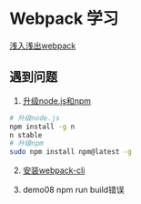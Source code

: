 # Webpack 学习

[浅入浅出webpack](https://juejin.im/post/5afa9cd0f265da0b981b9af9)

## 遇到问题
1. [升级node.js和npm](https://segmentfault.com/a/1190000009025883)

```bash
# 升级node.js
npm install -g n
n stable
# 升级npm
sudo npm install npm@latest -g
```

2. [安装webpack-cli](https://segmentfault.com/a/1190000013699050)

3. demo08 npm run build错误